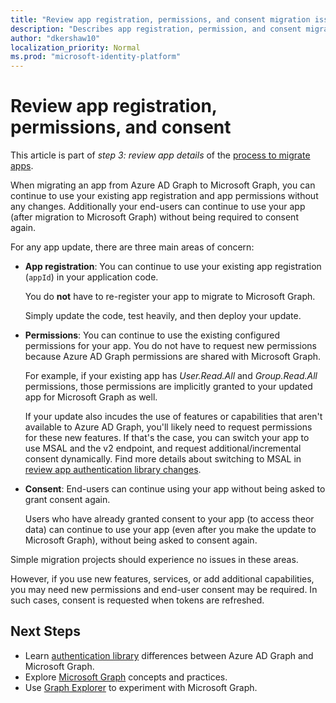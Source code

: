 ```yaml
---
title: "Review app registration, permissions, and consent migration issues"
description: "Describes app registration, permission, and consent migration from Azure Active Directory (Azure AD) to Microsoft Graph API."
author: "dkershaw10"
localization_priority: Normal
ms.prod: "microsoft-identity-platform"
---
```


# Review app registration, permissions, and consent

This article is part of *step 3: review app details* of the [process to migrate apps](migrate-azure-ad-graph-planning-checklist.md).

When migrating an app from Azure AD Graph to Microsoft Graph, you can continue to use your existing app registration and app permissions without any changes. Additionally your end-users can continue to use your app (after migration to Microsoft Graph) without being required to consent again.  

For any app update, there are three main areas of concern:

- **App registration**: You can continue to use your existing app registration (`appId`) in your application code.  

    You do **not** have to re-register your app to migrate to Microsoft Graph.  

    Simply update the code, test heavily, and then deploy your update.  

- **Permissions**: You can continue to use the existing configured permissions for your app. You do not have to request new permissions because Azure AD Graph permissions are shared with Microsoft Graph.

    For example, if your existing app has _User.Read.All_ and _Group.Read.All_ permissions, those permissions are implicitly granted to your updated app for Microsoft Graph as well.

    If your update also incudes the use of features or capabilities that aren't available to Azure AD Graph, you'll likely need to request permissions for these new features. If that's the case, you can switch your app to use MSAL and the v2 endpoint, and request additional/incremental consent dynamically. Find more details about switching to MSAL in [review app authentication library changes](/graph/migrate-azure-ad-graph-authentication-library).

- **Consent**: End-users can continue using your app without being asked to grant consent again.

    Users who have already granted consent to your app (to access theor data) can continue to use your app (even after you make the update to Microsoft Graph), without being asked to consent again.

Simple migration projects should experience no issues in these areas.

However, if you use new features, services, or add additional capabilities, you may need new permissions and end-user consent may be required.  In such cases, consent is requested when tokens are refreshed.

## Next Steps

- Learn [authentication library](migrate-azure-ad-graph-authentication-library.md) differences between Azure AD Graph and Microsoft Graph.
- Explore [Microsoft Graph](/graph/overview) concepts and practices.
- Use [Graph Explorer](https://aka.ms/ge) to experiment with Microsoft Graph.
